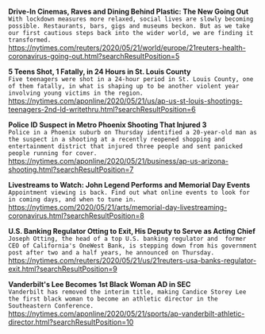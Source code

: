 **Drive-In Cinemas, Raves and Dining Behind Plastic: The New Going Out**\
`With lockdown measures more relaxed, social lives are slowly becoming possible. Restaurants, bars, gigs and museums beckon. But as we take our first cautious steps back into the wider world, we are finding it transformed. `\
https://nytimes.com/reuters/2020/05/21/world/europe/21reuters-health-coronavirus-going-out.html?searchResultPosition=5

**5 Teens Shot, 1 Fatally, in 24 Hours in St. Louis County**\
`Five teenagers were shot in a 24-hour period in St. Louis County, one of them fatally, in what is shaping up to be another violent year involving young victims in the region.`\
https://nytimes.com/aponline/2020/05/21/us/ap-us-st-louis-shootings-teenagers-2nd-ld-writethru.html?searchResultPosition=6

**Police ID Suspect in Metro Phoenix Shooting That Injured 3**\
`Police in a Phoenix suburb on Thursday identified a 20-year-old man as the suspect in a shooting at a recently reopened shopping and entertainment district that injured three people and sent panicked people running for cover.`\
https://nytimes.com/aponline/2020/05/21/business/ap-us-arizona-shooting.html?searchResultPosition=7

**Livestreams to Watch: John Legend Performs and Memorial Day Events**\
`Appointment viewing is back. Find out what online events to look for in coming days, and when to tune in.`\
https://nytimes.com/2020/05/21/arts/memorial-day-livestreaming-coronavirus.html?searchResultPosition=8

**U.S. Banking Regulator Otting to Exit, His Deputy to Serve as Acting Chief**\
`Joseph Otting, the head of a top U.S. banking regulator and  former CEO of California's OneWest Bank, is stepping down from his government post after two and a half years, he announced on Thursday.`\
https://nytimes.com/reuters/2020/05/21/us/21reuters-usa-banks-regulator-exit.html?searchResultPosition=9

**Vanderbilt's Lee Becomes 1st Black Woman AD in SEC**\
`Vanderbilt has removed the interim title, making Candice Storey Lee the first black woman to become an athletic director in the Southeastern Conference.`\
https://nytimes.com/aponline/2020/05/21/sports/ap-vanderbilt-athletic-director.html?searchResultPosition=10


